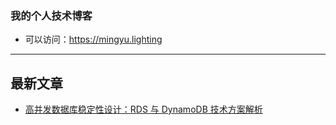 ### 我的个人技术博客
- 可以访问：https://mingyu.lighting

---

## 最新文章

- [高并发数据库稳定性设计：RDS 与 DynamoDB 技术方案解析](https://mingyu.lighting/posts/2025-07-26-high-concurrency-database-stability-design/)